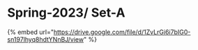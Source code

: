 # Spring-2023/ Set-A

{% embed url="https://drive.google.com/file/d/1ZvLrGi6i7bIG0-sn197lhyq8hdtYNnBJ/view" %}
